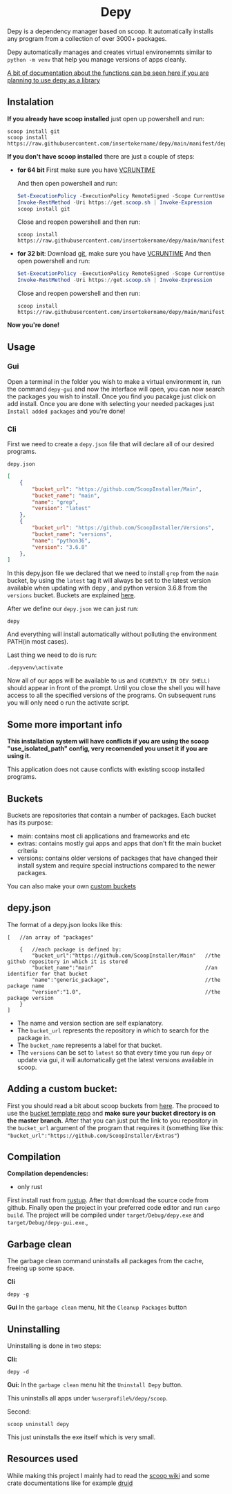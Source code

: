<h1 align="center">Depy</h1>

Depy is a dependency manager based on scoop. It automatically installs any program from a collection of over 3000+ packages.

Depy automatically manages and creates virtual environemnts similar to `python -m venv` that help you manage versions of apps cleanly.

[A bit of documentation about the functions can be seen here if you are planning to use depy as a library](https://insertokname.github.io/depy/depy/)
## Instalation

**If you already have scoop installed** just open up powershell and run:

```console
scoop install git
scoop install https://raw.githubusercontent.com/insertokername/depy/main/manifest/depy.json
```

**If you don't have scoop installed** there are just a couple of steps:


- **for 64 bit**
    First make sure you have [VCRUNTIME](https://learn.microsoft.com/en-us/cpp/windows/latest-supported-vc-redist?view=msvc-170#visual-studio-2015-2017-2019-and-2022) 

    And then open powershell and run:
    ```powershell
    Set-ExecutionPolicy -ExecutionPolicy RemoteSigned -Scope CurrentUser
    Invoke-RestMethod -Uri https://get.scoop.sh | Invoke-Expression
    scoop install git
    ```
    Close and reopen powershell and then run:
    ```console
    scoop install https://raw.githubusercontent.com/insertokername/depy/main/manifest/depy.json
    ```

- **for 32 bit**:
    Download [git](https://git-scm.com/downloads), make sure you have [VCRUNTIME](https://learn.microsoft.com/en-us/cpp/windows/latest-supported-vc-redist?view=msvc-170#visual-studio-2015-2017-2019-and-2022) 
    And then open powershell and run:
    ```powershell
    Set-ExecutionPolicy -ExecutionPolicy RemoteSigned -Scope CurrentUser
    Invoke-RestMethod -Uri https://get.scoop.sh | Invoke-Expression
    ```
    Close and reopen powershell and then run:
    ```console
    scoop install https://raw.githubusercontent.com/insertokername/depy/main/manifest/depy.json
    ```

**Now you're done!**

## Usage

### Gui

Open a terminal in the folder you wish to make a virtual environment in, run the command `depy-gui` and now the interface will open, you can now search the packages you wish to install. Once you find you pacakge just click on add install. Once you are done with selecting your needed packages just `Install added packages` and you're done!

### Cli

First we need to create a `depy.json` file that will declare all of our desired programs.

`depy.json`
```json
[
    {
        "bucket_url": "https://github.com/ScoopInstaller/Main",
        "bucket_name": "main",
        "name": "grep",
        "version": "latest"
    },
    {
        "bucket_url": "https://github.com/ScoopInstaller/Versions",
        "bucket_name": "versions",
        "name": "python36",
        "version": "3.6.8"
    },
]
```

In this depy.json file we declared that we need to install `grep` from the `main` bucket, by using the `latest` tag it will always be set to the latest version available when updating with depy , and python version 3.6.8 from the `versions` bucket. Buckets are explained [here](#buckets).

After we define our `depy.json` we can just run:
```console
depy
``` 
And everything will install automatically without polluting the environment PATH(in most cases).

Last thing we need to do is run:
```console
.depyvenv\activate
```
Now all of our apps will be available to us and `(CURENTLY IN DEV SHELL)` should appear in front of the prompt. Until you close the shell you will have access to all the specified versions of the programs. On subsequent runs you will only need o run the activate script.

## Some more important info

**This installation system will have conflicts if you are using the scoop "use_isolated_path" config, very recomended you unset it if you are using it.**

This application does not cause conficts with existing scoop installed programs.

## Buckets

Buckets are repositories that contain a number of packages. Each bucket has its purpose:
- main: contains most cli applications and frameworks and etc
- extras: contains mostly gui apps and apps that don't fit the main bucket criteria
- versions: contains older versions of packages that have changed their install system and require special instructions compared to the newer packages.

You can also make your own [custom buckets](#adding-a-custom-bucket)

## depy.json

The format of a depy.json looks like this:

```json5
[   //an array of "packages"
    
    {   //each package is defined by:
        "bucket_url":"https://github.com/ScoopInstaller/Main"   //the github repository in which it is stored
        "bucket_name":"main"                                    //an identifier for that bucket
        "name":"generic_package",                               //the package name
        "version":"1.0",                                        //the package version
    }
]
```

- The name and version section are self explanatory. 
- The `bucket_url` represents the repository in which to search for the package in. 
- The `bucket_name` represents a label for that bucket.
- The `versions` can be set to `latest` so that every time you run `depy` or update via gui, it will automatically get the latest versions available in scoop.

## Adding a custom bucket:

First you should read a bit about scoop buckets from [here](https://github.com/ScoopInstaller/Scoop/wiki/Buckets). The proceed to use the [bucket template repo](https://github.com/ScoopInstaller/BucketTemplate) and **make sure your bucket directory is on the master branch.** After that you can just put the link to you repository in the `bucket_url` argument of the program that requires it (something like this: `"bucket_url":"https://github.com/ScoopInstaller/Extras"`)

## Compilation

**Compilation dependencies:**
- only rust

First install rust from [rustup](https://rustup.rs/). After that download the source code from github. Finally open the project in your preferred code editor and run `cargo build`. The project will be compiled under `target/Debug/depy.exe` and `target/Debug/depy-gui.exe`.,

## Garbage clean 

The garbage clean command uninstalls all packages from the cache, freeing up some space. 

**Cli**
```console
depy -g
```
**Gui**
In the `garbage clean` menu, hit the `Cleanup Packages` button 

## Uninstalling

Uninstalling is done in two steps:

**Cli:**
```console
depy -d
```
**Gui:**
In the `garbage clean` menu hit the `Uninstall Depy` button.

This uninstalls all apps under `%userprofile%/depy/scoop`.

Second:
```console
scoop uninstall depy
```
This just uninstalls the exe itself which is very small.

## Resources used
While making this project I mainly had to read the [scoop wiki](https://github.com/ScoopInstaller/Main/tree/) and some crate documentations like for example  [druid](https://docs.rs/druid/latest/druid/) 

